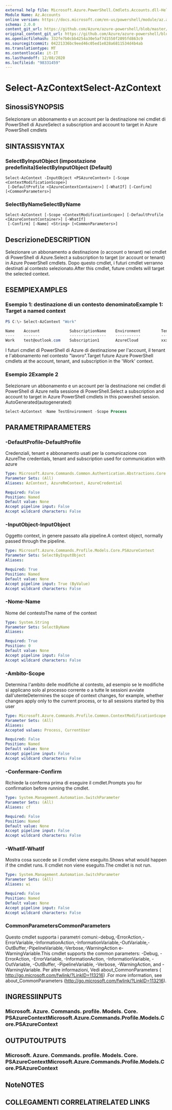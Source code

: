 ```yaml
---
external help file: Microsoft.Azure.PowerShell.Cmdlets.Accounts.dll-Help.xml
Module Name: Az.Accounts
online version: https://docs.microsoft.com/en-us/powershell/module/az.accounts/select-azcontext
schema: 2.0.0
content_git_url: https://github.com/Azure/azure-powershell/blob/master/src/Accounts/Accounts/help/Select-AzContext.md
original_content_git_url: https://github.com/Azure/azure-powershell/blob/master/src/Accounts/Accounts/help/Select-AzContext.md
ms.openlocfilehash: 332fe7b0cbb4254a30e5af7d1550f2095fd863c9
ms.sourcegitcommit: 04221336bc9eed46c05ed1e828a6811534d4b4ab
ms.translationtype: MT
ms.contentlocale: it-IT
ms.lasthandoff: 12/08/2020
ms.locfileid: "98331459"
---
```

# <span data-ttu-id="26946-101">Select-AzContext</span><span class="sxs-lookup"><span data-stu-id="26946-101">Select-AzContext</span></span>

## <span data-ttu-id="26946-102">Sinossi</span><span class="sxs-lookup"><span data-stu-id="26946-102">SYNOPSIS</span></span>
<span data-ttu-id="26946-103">Selezionare un abbonamento e un account per la destinazione nei cmdlet di PowerShell di Azure</span><span class="sxs-lookup"><span data-stu-id="26946-103">Select a subscription and account to target in Azure PowerShell cmdlets</span></span>

## <span data-ttu-id="26946-104">SINTASSI</span><span class="sxs-lookup"><span data-stu-id="26946-104">SYNTAX</span></span>

### <span data-ttu-id="26946-105">SelectByInputObject (impostazione predefinita)</span><span class="sxs-lookup"><span data-stu-id="26946-105">SelectByInputObject (Default)</span></span>
```
Select-AzContext -InputObject <PSAzureContext> [-Scope <ContextModificationScope>]
 [-DefaultProfile <IAzureContextContainer>] [-WhatIf] [-Confirm] [<CommonParameters>]
```

### <span data-ttu-id="26946-106">SelectByName</span><span class="sxs-lookup"><span data-stu-id="26946-106">SelectByName</span></span>
```
Select-AzContext [-Scope <ContextModificationScope>] [-DefaultProfile <IAzureContextContainer>] [-WhatIf]
 [-Confirm] [-Name] <String> [<CommonParameters>]
```

## <span data-ttu-id="26946-107">Descrizione</span><span class="sxs-lookup"><span data-stu-id="26946-107">DESCRIPTION</span></span>
<span data-ttu-id="26946-108">Selezionare un abbonamento a destinazione (o account o tenant) nei cmdlet di PowerShell di Azure.</span><span class="sxs-lookup"><span data-stu-id="26946-108">Select a  subscription to target (or account or tenant) in Azure PowerShell cmdlets.</span></span>  <span data-ttu-id="26946-109">Dopo questo cmdlet, i futuri cmdlet verranno destinati al contesto selezionato.</span><span class="sxs-lookup"><span data-stu-id="26946-109">After this cmdlet, future cmdlets will target the selected context.</span></span>

## <span data-ttu-id="26946-110">ESEMPI</span><span class="sxs-lookup"><span data-stu-id="26946-110">EXAMPLES</span></span>

### <span data-ttu-id="26946-111">Esempio 1: destinazione di un contesto denominato</span><span class="sxs-lookup"><span data-stu-id="26946-111">Example 1: Target a named context</span></span>
```powershell
PS C:\> Select-AzContext "Work"

Name    Account             SubscriptionName    Environment         TenantId
----    -------             ----------------    -----------         --------
Work    test@outlook.com    Subscription1       AzureCloud          xxxxxxxx-x...
```

<span data-ttu-id="26946-112">I futuri cmdlet di PowerShell di Azure di destinazione per l'account, il tenant e l'abbonamento nel contesto "lavoro".</span><span class="sxs-lookup"><span data-stu-id="26946-112">Target future Azure PowerShell cmdlets at the account, tenant, and subscription in the 'Work' context.</span></span>

### <span data-ttu-id="26946-113">Esempio 2</span><span class="sxs-lookup"><span data-stu-id="26946-113">Example 2</span></span>

<span data-ttu-id="26946-114">Selezionare un abbonamento e un account per la destinazione nei cmdlet di PowerShell di Azure nella sessione di PowerShell.</span><span class="sxs-lookup"><span data-stu-id="26946-114">Select a subscription and account to target in Azure PowerShell cmdlets in this powershell session.</span></span> <span data-ttu-id="26946-115">AutoGenerated</span><span class="sxs-lookup"><span data-stu-id="26946-115">(autogenerated)</span></span>

```powershell <!-- Aladdin Generated Example --> 
Select-AzContext -Name TestEnvironment -Scope Process
```

## <span data-ttu-id="26946-116">PARAMETRI</span><span class="sxs-lookup"><span data-stu-id="26946-116">PARAMETERS</span></span>

### <span data-ttu-id="26946-117">-DefaultProfile</span><span class="sxs-lookup"><span data-stu-id="26946-117">-DefaultProfile</span></span>
<span data-ttu-id="26946-118">Credenziali, tenant e abbonamento usati per la comunicazione con Azure</span><span class="sxs-lookup"><span data-stu-id="26946-118">The credentials, tenant and subscription used for communication with azure</span></span>

```yaml
Type: Microsoft.Azure.Commands.Common.Authentication.Abstractions.Core.IAzureContextContainer
Parameter Sets: (All)
Aliases: AzContext, AzureRmContext, AzureCredential

Required: False
Position: Named
Default value: None
Accept pipeline input: False
Accept wildcard characters: False
```

### <span data-ttu-id="26946-119">-InputObject</span><span class="sxs-lookup"><span data-stu-id="26946-119">-InputObject</span></span>
<span data-ttu-id="26946-120">Oggetto context, in genere passato alla pipeline.</span><span class="sxs-lookup"><span data-stu-id="26946-120">A context object, normally passed through the pipeline.</span></span>

```yaml
Type: Microsoft.Azure.Commands.Profile.Models.Core.PSAzureContext
Parameter Sets: SelectByInputObject
Aliases:

Required: True
Position: Named
Default value: None
Accept pipeline input: True (ByValue)
Accept wildcard characters: False
```

### <span data-ttu-id="26946-121">-Nome</span><span class="sxs-lookup"><span data-stu-id="26946-121">-Name</span></span>
<span data-ttu-id="26946-122">Nome del contesto</span><span class="sxs-lookup"><span data-stu-id="26946-122">The name of the context</span></span>

```yaml
Type: System.String
Parameter Sets: SelectByName
Aliases:

Required: True
Position: 0
Default value: None
Accept pipeline input: False
Accept wildcard characters: False
```

### <span data-ttu-id="26946-123">-Ambito</span><span class="sxs-lookup"><span data-stu-id="26946-123">-Scope</span></span>
<span data-ttu-id="26946-124">Determina l'ambito delle modifiche al contesto, ad esempio se le modifiche si applicano solo al processo corrente o a tutte le sessioni avviate dall'utente</span><span class="sxs-lookup"><span data-stu-id="26946-124">Determines the scope of context changes, for example, whether changes apply only to the current process, or to all sessions started by this user</span></span>

```yaml
Type: Microsoft.Azure.Commands.Profile.Common.ContextModificationScope
Parameter Sets: (All)
Aliases:
Accepted values: Process, CurrentUser

Required: False
Position: Named
Default value: None
Accept pipeline input: False
Accept wildcard characters: False
```

### <span data-ttu-id="26946-125">-Confermare</span><span class="sxs-lookup"><span data-stu-id="26946-125">-Confirm</span></span>
<span data-ttu-id="26946-126">Richiede la conferma prima di eseguire il cmdlet.</span><span class="sxs-lookup"><span data-stu-id="26946-126">Prompts you for confirmation before running the cmdlet.</span></span>

```yaml
Type: System.Management.Automation.SwitchParameter
Parameter Sets: (All)
Aliases: cf

Required: False
Position: Named
Default value: None
Accept pipeline input: False
Accept wildcard characters: False
```

### <span data-ttu-id="26946-127">-WhatIf</span><span class="sxs-lookup"><span data-stu-id="26946-127">-WhatIf</span></span>
<span data-ttu-id="26946-128">Mostra cosa succede se il cmdlet viene eseguito.</span><span class="sxs-lookup"><span data-stu-id="26946-128">Shows what would happen if the cmdlet runs.</span></span>
<span data-ttu-id="26946-129">Il cmdlet non viene eseguito.</span><span class="sxs-lookup"><span data-stu-id="26946-129">The cmdlet is not run.</span></span>

```yaml
Type: System.Management.Automation.SwitchParameter
Parameter Sets: (All)
Aliases: wi

Required: False
Position: Named
Default value: None
Accept pipeline input: False
Accept wildcard characters: False
```

### <span data-ttu-id="26946-130">CommonParameters</span><span class="sxs-lookup"><span data-stu-id="26946-130">CommonParameters</span></span>
<span data-ttu-id="26946-131">Questo cmdlet supporta i parametri comuni:-debug,-ErrorAction,-ErrorVariable,-InformationAction,-InformationVariable,-OutVariable,-OutBuffer,-PipelineVariable,-Verbose,-WarningAction e-WarningVariable.</span><span class="sxs-lookup"><span data-stu-id="26946-131">This cmdlet supports the common parameters: -Debug, -ErrorAction, -ErrorVariable, -InformationAction, -InformationVariable, -OutVariable, -OutBuffer, -PipelineVariable, -Verbose, -WarningAction, and -WarningVariable.</span></span> <span data-ttu-id="26946-132">Per altre informazioni, Vedi about_CommonParameters ( http://go.microsoft.com/fwlink/?LinkID=113216) .</span><span class="sxs-lookup"><span data-stu-id="26946-132">For more information, see about_CommonParameters (http://go.microsoft.com/fwlink/?LinkID=113216).</span></span>

## <span data-ttu-id="26946-133">INGRESSI</span><span class="sxs-lookup"><span data-stu-id="26946-133">INPUTS</span></span>

### <span data-ttu-id="26946-134">Microsoft. Azure. Commands. profile. Models. Core. PSAzureContext</span><span class="sxs-lookup"><span data-stu-id="26946-134">Microsoft.Azure.Commands.Profile.Models.Core.PSAzureContext</span></span>

## <span data-ttu-id="26946-135">OUTPUT</span><span class="sxs-lookup"><span data-stu-id="26946-135">OUTPUTS</span></span>

### <span data-ttu-id="26946-136">Microsoft. Azure. Commands. profile. Models. Core. PSAzureContext</span><span class="sxs-lookup"><span data-stu-id="26946-136">Microsoft.Azure.Commands.Profile.Models.Core.PSAzureContext</span></span>

## <span data-ttu-id="26946-137">Note</span><span class="sxs-lookup"><span data-stu-id="26946-137">NOTES</span></span>

## <span data-ttu-id="26946-138">COLLEGAMENTI CORRELATI</span><span class="sxs-lookup"><span data-stu-id="26946-138">RELATED LINKS</span></span>
